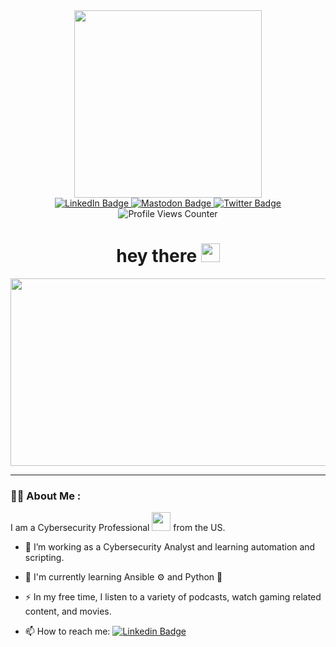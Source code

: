 <!-- markdownlint-disable-file MD026 MD033 MD041 -->

<div id="header" align="center">
  <img src="https://media.giphy.com/media/1GEATImIxEXVR79Dhk/giphy.gif" width="300"/>

  <div id="badges">
  <a href="https://www.linkedin.com/in/nathanpruitt/">
    <img src="https://img.shields.io/badge/LinkedIn-blue?style=for-the-badge&logo=linkedin&logoColor=white" alt="LinkedIn Badge"/>
  </a>
  <a href="https://infosec.exchange/@nathanpruitt">
    <img src="https://img.shields.io/badge/Mastodon-blue?style=for-the-badge&logo=mastodon&logoColor=white" alt="Mastodon Badge"/>
  </a>
  <a href="https://twitter.com/nathanpruitt">
    <img src="https://img.shields.io/badge/Twitter-blue?style=for-the-badge&logo=twitter&logoColor=white" alt="Twitter Badge"/>
  </a>
    </div>
  <img src="https://komarev.com/ghpvc/?username=nathanpruitt&style=flat-square&color=blue" alt="Profile Views Counter"/>
  <h1>
  hey there
  <img src="https://media.giphy.com/media/hvRJCLFzcasrR4ia7z/giphy.gif" width="30px"/>
</h1>
</div>

<div align="center">
  <img src="https://media.giphy.com/media/dWesBcTLavkZuG35MI/giphy.gif" width="600" height="300"/>
</div>

---

### :man_technologist: About Me :

I am a Cybersecurity Professional <img src="https://media.giphy.com/media/RDZo7znAdn2u7sAcWH/giphy.gif" width="30"> from the US.

<!--
### Hi there 👋

**nathanpruitt/nathanpruitt is a ✨ _special_ ✨  repository because it's `README.md` (this file) appears on your GitHub profile.

Here are some ideas to get you started:

- 🔭 I'm currently working on ...
- 🌱 I'm currently learning ...
- 👯‍♂️ I'm looking to collaborate on ...
- 🤔 I'm looking for help with ...
- 💬 Ask me about ...
- 📫 How to reach me: ...
- 😄 Pronouns: ...
- ⚡️ Fun fact: ...
-->
<!-- Example Profile README.md text -->

- :telescope: I’m working as a Cybersecurity Analyst and learning automation and scripting.

- :seedling: I'm currently learning Ansible ⚙️ and Python 🐍

- :zap: In my free time, I listen to a variety of podcasts, watch gaming related content, and movies.

- :mailbox: How to reach me: [![Linkedin Badge](https://img.shields.io/badge/LinkedIn-blue?style=for-the-badge&logo=linkedin&logoColor=white)](https://www.linkedin.com/in/nathanpruitt/)
